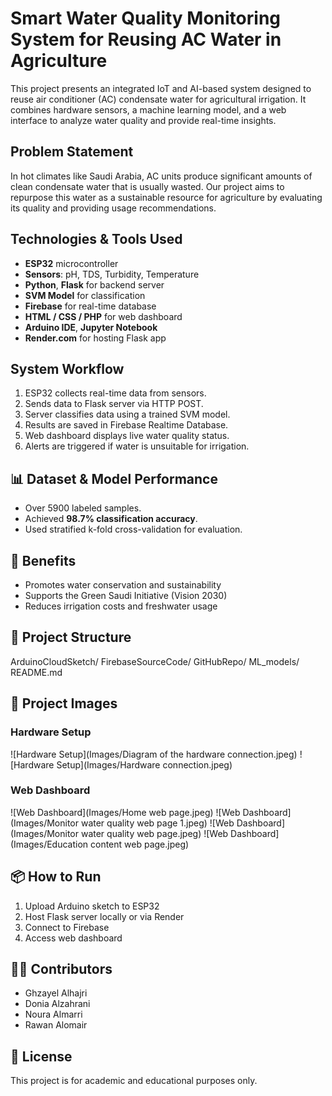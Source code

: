 # Smart Water Quality Monitoring System for Reusing AC Water in Agriculture

This project presents an integrated IoT and AI-based system designed to reuse air conditioner (AC) condensate water for agricultural irrigation. It combines hardware sensors, a machine learning model, and a web interface to analyze water quality and provide real-time insights.

## Problem Statement

In hot climates like Saudi Arabia, AC units produce significant amounts of clean condensate water that is usually wasted. Our project aims to repurpose this water as a sustainable resource for agriculture by evaluating its quality and providing usage recommendations.

## Technologies & Tools Used

- **ESP32** microcontroller  
- **Sensors**: pH, TDS, Turbidity, Temperature  
- **Python**, **Flask** for backend server  
- **SVM Model** for classification  
- **Firebase** for real-time database  
- **HTML / CSS / PHP** for web dashboard  
- **Arduino IDE**, **Jupyter Notebook**  
- **Render.com** for hosting Flask app

## System Workflow

1. ESP32 collects real-time data from sensors.  
2. Sends data to Flask server via HTTP POST.  
3. Server classifies data using a trained SVM model.  
4. Results are saved in Firebase Realtime Database.  
5. Web dashboard displays live water quality status.  
6. Alerts are triggered if water is unsuitable for irrigation.

## 📊 Dataset & Model Performance

- Over 5900 labeled samples.  
- Achieved **98.7% classification accuracy**.  
- Used stratified k-fold cross-validation for evaluation.

## 🌱 Benefits

- Promotes water conservation and sustainability  
- Supports the Green Saudi Initiative (Vision 2030)  
- Reduces irrigation costs and freshwater usage

## 📁 Project Structure

ArduinoCloudSketch/
FirebaseSourceCode/
GitHubRepo/
ML_models/
README.md

## 📸 Project Images

### Hardware Setup
![Hardware Setup](Images/Diagram of the hardware connection.jpeg)
![Hardware Setup](Images/Hardware connection.jpeg)

### Web Dashboard
![Web Dashboard](Images/Home web page.jpeg)
![Web Dashboard](Images/Monitor water quality web page 1.jpeg)
![Web Dashboard](Images/Monitor water quality web page.jpeg)
![Web Dashboard](Images/Education content web page.jpeg)

## 📦 How to Run

1. Upload Arduino sketch to ESP32  
2. Host Flask server locally or via Render  
3. Connect to Firebase  
4. Access web dashboard

## 👩‍💻 Contributors

- Ghzayel Alhajri  
- Donia Alzahrani  
- Noura Almarri  
- Rawan Alomair

## 📜 License

This project is for academic and educational purposes only.